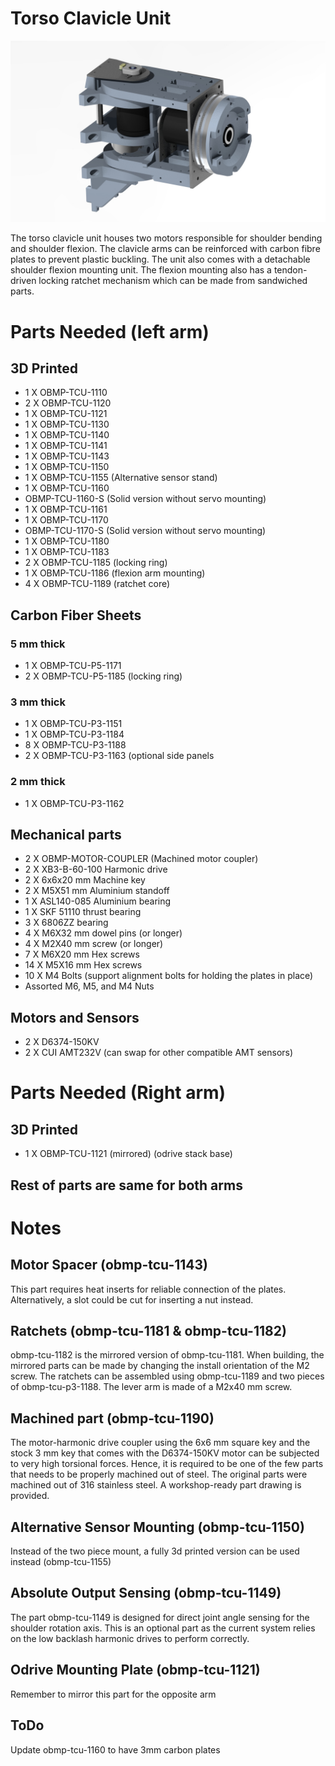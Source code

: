 # Torso Clavicle Unit

<img src="https://raw.githubusercontent.com/newdexterity/Open-Biomanual-Manipulation-System/master/images/readme/obmp-tcu-1100.jpg" width="800">

The torso clavicle unit houses two motors responsible for shoulder bending and shoulder flexion. The clavicle arms can be reinforced with carbon fibre plates to prevent plastic buckling.
The unit also comes with a detachable shoulder flexion mounting unit. The flexion mounting also has a tendon-driven locking ratchet mechanism which can be made from sandwiched parts.

# Parts Needed (left arm)
## 3D Printed

* 1 X OBMP-TCU-1110
* 2 X OBMP-TCU-1120
* 1 X OBMP-TCU-1121
* 1 X OBMP-TCU-1130
* 1 X OBMP-TCU-1140
* 1 X OBMP-TCU-1141
* 1 X OBMP-TCU-1143
* 1 X OBMP-TCU-1150
* 1 X OBMP-TCU-1155 (Alternative sensor stand)
* 1 X OBMP-TCU-1160
* OBMP-TCU-1160-S (Solid version without servo mounting)
* 1 X OBMP-TCU-1161
* 1 X OBMP-TCU-1170
* OBMP-TCU-1170-S (Solid version without servo mounting)
* 1 X OBMP-TCU-1180
* 1 X OBMP-TCU-1183
* 2 X OBMP-TCU-1185 (locking ring)
* 1 X OBMP-TCU-1186 (flexion arm mounting)
* 4 X OBMP-TCU-1189 (ratchet core)

## Carbon Fiber Sheets
### 5 mm thick

* 1 X OBMP-TCU-P5-1171
* 2 X OBMP-TCU-P5-1185 (locking ring)

### 3 mm thick

* 1 X OBMP-TCU-P3-1151
* 1 X OBMP-TCU-P3-1184
* 8 X OBMP-TCU-P3-1188
* 2 X OBMP-TCU-P3-1163 (optional side panels

### 2 mm thick

* 1 X OBMP-TCU-P3-1162

## Mechanical parts

* 2 X OBMP-MOTOR-COUPLER (Machined motor coupler)
* 2 X XB3-B-60-100 Harmonic drive
* 2 X 6x6x20 mm Machine key
* 2 X M5X51 mm Aluminium standoff
* 1 X ASL140-085 Aluminium bearing
* 1 X SKF 51110 thrust bearing
* 3 X 6806ZZ bearing
* 4 X M6X32 mm dowel pins (or longer)
* 4 X M2X40 mm screw (or longer)
* 7 X M6X20 mm Hex screws
* 14 X M5X16 mm Hex screws
* 10 X M4 Bolts (support alignment bolts for holding the plates in place)
* Assorted M6, M5, and M4 Nuts


## Motors and Sensors

* 2 X D6374-150KV
* 2 X CUI AMT232V (can swap for other compatible AMT sensors)


# Parts Needed (Right arm)
## 3D Printed

* 1 X OBMP-TCU-1121 (mirrored) (odrive stack base)

## Rest of parts are same for both arms

# Notes
## Motor Spacer (obmp-tcu-1143)

This part requires heat inserts for reliable connection of the plates. Alternatively, a slot could be cut for inserting a nut instead.

## Ratchets (obmp-tcu-1181 & obmp-tcu-1182)

obmp-tcu-1182 is the mirrored version of obmp-tcu-1181. When building, the mirrored parts can be made by changing the install orientation of the M2 screw.
The ratchets can be assembled using obmp-tcu-1189 and two pieces of obmp-tcu-p3-1188. The lever arm is made of a M2x40 mm screw.

## Machined part (obmp-tcu-1190)

The motor-harmonic drive coupler using the 6x6 mm square key and the stock 3 mm key that comes with the D6374-150KV motor can be subjected to very high torsional forces.
Hence, it is required to be one of the few parts that needs to be properly machined out of steel. The original parts were machined out of 316 stainless steel. A workshop-ready part drawing is provided.

## Alternative Sensor Mounting (obmp-tcu-1150)

Instead of the two piece mount, a fully 3d printed version can be used instead (obmp-tcu-1155)

## Absolute Output Sensing (obmp-tcu-1149)

The part obmp-tcu-1149 is designed for direct joint angle sensing for the shoulder rotation axis. This is an optional part as the current system relies on the low backlash harmonic drives to perform correctly.

## Odrive Mounting Plate (obmp-tcu-1121)

Remember to mirror this part for the opposite arm

## ToDo

Update obmp-tcu-1160 to have 3mm carbon plates
